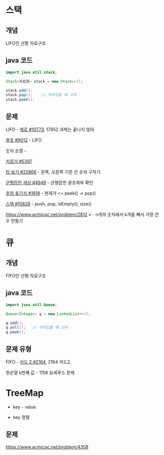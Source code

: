 # 스택



## 개념

LIFO인 선형 자료구조



## java 코드

```java
import java.util.stack;

Stack<자료형> stack = new Stack<>();

stack.add();
stack.pop();	// 비어있을 때 고려
stack.peek();
```



## 문제 

LIFO - [제로 #10773](https://www.acmicpc.net/problem/10773), 17952 과제는 끝나지 않아

[괄호 #9012](https://www.acmicpc.net/problem/9012) - LIFO

숫자 순열 -

[키로거 #5397](https://www.acmicpc.net/problem/5397)

[탑 보기 #22866](https://www.acmicpc.net/problem/22866) - 왼쪽, 오른쪽 기준 큰 숫자 구하기

[균형잡힌 세상 #4949](https://www.acmicpc.net/problem/4949) - 균형잡힌 괄초여부 확인

[후위 표기식 #1918](https://www.acmicpc.net/problem/1918) - 현재거 <= peek()  -> pop()

[스택 #10828](https://www.acmicpc.net/problem/10828) - push, pop, isEmpty(), size()

https://www.acmicpc.net/problem/2812  v - n개의 숫자에서 k개를 빼서 가장 큰 수 만들기

# 큐



## 개념

FIFO인 선형 자료구조



## java 코드

```java
import java.util.Queue;

Queue<Integer> q = new LinkedList<>();

q.add();
q.poll();	// 비어있을 때 고려
q.peek();
```



## 문제 유형

FIFO - [카드 2 #2164](https://www.acmicpc.net/problem/2164), 2164 카드2, 

원순열 k번째 값 - 1158 요세푸스 문제 



# TreeMap

* key - value

* key 정렬



## 문제

https://www.acmicpc.net/problem/4358